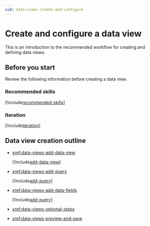 ```yaml
---
uid: data-views-create-and-configure
---
```


# Create and configure a data view

This is an introduction to the recommended workflow for creating and defining data views. 

## Before you start

Review the following information before creating a data view.

### Recommended skills

[!include[recommended-skills](_includes/recommended-skills.md)]

### Iteration

[!include[iteration](_includes/iteration.md)]

## Data view creation outline

- <xref:data-views-add-data-view>

	[!include[add-data-view](_includes/add-data-view.md)]

- <xref:data-views-add-query>

	[!include[add-query](_includes/add-query.md)]

- <xref:data-views-add-data-fields>

	[!include[add-query](../../../_includes/data-views-add-data-fields.md)]

- <xref:data-views-optional-steps>

- <xref:data-views-preview-and-save>
